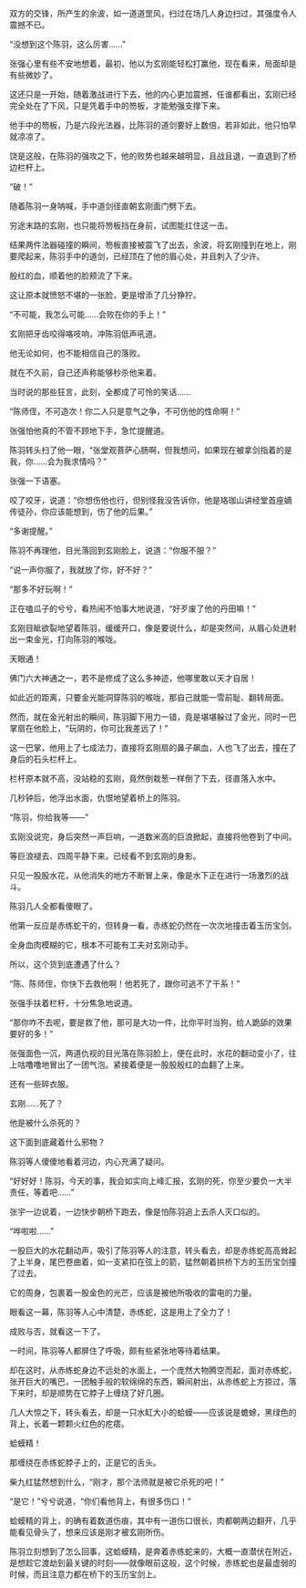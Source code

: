 双方的交锋，所产生的余波，如一道道罡风，扫过在场几人身边扫过，其强度令人震撼不已。

“没想到这个陈羽，这么厉害……”

张强心里有些不安地想着，最初，他以为玄刚能轻松打赢他，现在看来，局面却是有些微妙了。

这还只是一开始，随着激战进行下去，他的内心更加震撼，任谁都看出，玄刚已经完全处在了下风，只是凭着手中的笏板，才能勉强支撑下来。

他手中的笏板，乃是六段光法器，比陈羽的道剑要好上数倍，若非如此，他只怕早就凉凉了。

饶是这般，在陈羽的强攻之下，他的败势也越来越明显，且战且退，一直退到了桥边栏杆上。

“破！”

随着陈羽一身呐喊，手中道剑径直朝玄刚面门劈下去。

穷途末路的玄刚，也只能将笏板挡在身前，试图能扛住这一击。

结果两件法器碰撞的瞬间，笏板直接被震飞了出去，余波，将玄刚撞到在地上，刚要爬起来，陈羽手中的道剑，已经顶在了他的眉心处，并且刺入了少许。

殷红的血，顺着他的脸颊流了下来。

这让原本就愤怒不堪的一张脸，更是增添了几分狰狞。

“不可能，我怎么可能……会败在你的手上！”

玄刚把牙齿咬得咯吱响，冲陈羽低声吼道。

他无论如何，也不能相信自己的落败。

就在不久前，自己还声称能够秒杀他来着。

当时说的那些狂言，此刻，全都成了可怜的笑话……

“陈师侄，不可造次！你二人只是意气之争，不可伤他的性命啊！”

张强怕他真的不管不顾地下手，急忙提醒道。

陈羽转头扫了他一眼，“张堂观菩萨心肠啊，但我想问，如果现在被拿剑指着的是我，你……会为我求情吗？”

张强一下语塞。

咬了咬牙，说道：“你想伤他也行，但别怪我没告诉你，他是珞珈山讲经堂首座嫡传徒孙，你应该能想到，伤了他的后果。”

“多谢提醒。”

陈羽不再理他，目光落回到玄刚脸上，说道：“你服不服？”

“说一声你服了，我就放了你，好不好？”

“那多不好玩啊！”

正在嗑瓜子的兮兮，看热闹不怕事大地说道，“好歹废了他的丹田嘛！”

玄刚目眦欲裂地望着陈羽，缓缓开口，像是要说什么，却是突然间，从眉心处迸射出一束金光，打向陈羽的喉咙。

天眼通！

佛门六大神通之一，若不是修成了这么多神迹，他哪里敢以天才自居！

如此近的距离，只要金光能洞穿陈羽的喉咙，那自己就能一雪前耻、翻转局面。

然而，就在金光射出的瞬间，陈羽脚下用力一错，竟是堪堪躲过了金光，同时一巴掌扇在他脸上，“玩阴的，你可比我差远了！”

这一巴掌，他用上了七成法力，直接将玄刚扇的鼻子飙血，人也飞了出去，撞在了身后的石头栏杆上。

栏杆原本就不高，没站稳的玄刚，竟然倒栽葱一样倒了下去，径直落入水中。

几秒钟后，他浮出水面，仇恨地望着桥上的陈羽。

“陈羽，你给我等——”

玄刚没说完，身后突然一声巨响，一道数米高的巨浪掀起，直接将他卷到了中间。

等巨浪褪去、四周平静下来。已经看不到玄刚的身影。

只见一股股水花，从他消失的地方不断冒上来，像是水下正在进行一场激烈的战斗。

陈羽几人全都看傻眼了。

他第一反应是赤练蛇干的，但转身一看，赤练蛇仍然在一次次地撞击着玉历宝剑。

全身血肉模糊的它，根本不可能有工夫对玄刚动手。

所以，这个货到底遭遇了什么？

“陈、陈师侄，你快下去救他啊！他若死了，跟你可逃不了干系！”

张强手扶着栏杆，十分焦急地说道。

“那你咋不去呢，要是救了他，那可是大功一件，比你平时当狗，给人跪舔的效果要好的多！”

张强面色一沉，两道仇视的目光落在陈羽脸上，便在此时，水花的翻动变小了，往上咕噜噜地冒出了一团气泡。紧接着便是一股股殷红的血翻了上来。

还有一些碎衣服。

玄刚……死了？

他是被什么杀死的？

这下面到底藏着什么邪物？

陈羽等人傻傻地看着河边，内心充满了疑问。

“好好好！陈羽，今天的事，我会如实向上峰汇报，玄刚的死，你至少要负一大半责任，等着吧……”

张宇一边说着，一边快步朝桥下跑去，像是怕陈羽追上去杀人灭口似的。

“哗啦啦……”

一股巨大的水花翻动声，吸引了陈羽等人的注意，转头看去，却是赤练蛇高高耸起了上半身，尾巴卷曲着，如一支紧扣在弦上的箭，猛然朝着拱桥下方的玉历宝剑撞了过去。

它的周身，包裹着一股金色的光芒，应该是被他所吸收的雷电的力量。

眼看这一幕，陈羽等人心中清楚，赤练蛇，这是用上了全力了！

成败与否，就看这一下了。

一时间，陈羽等人都屏住了呼吸，颇有些紧张地等待着结果。

却在这时，从赤练蛇身边不远处的水面上，一个庞然大物腾空而起，面对赤练蛇，张开巨大的嘴巴，一团触手般的软绵绵的东西，瞬间射出，从赤练蛇上方掠过，落下来时，却是顺势在它脖子上缠绕了好几圈。

几人大惊之下，转头看去，却是一只水缸大小的蛤蟆——应该说是蟾蜍，黑绿色的背上，长着一颗颗火红色的疙瘩。

蛤蟆精！

那缠绕在赤练蛇脖子上的，正是它的舌头。

柴九红猛然想到什么，“刚才，那个法师就是被它杀死的吧！”

“是它！”兮兮说道，“你们看他背上，有很多伤口！”

蛤蟆精的背上，的确有着数道伤痕，其中有一道伤口很长，肉都朝两边翻开，几乎能看见骨头了，想来应该是刚才被玄刚所伤。

陈羽立刻想到了怎么回事，这蛤蟆精，是奔着赤练蛇来的，大概一直潜伏在附近，是想趁它渡劫到最关键的时刻——就像眼前这般，这个时候，赤练蛇也是最虚弱的时候，而且注意力都在桥下的玉历宝剑上。
